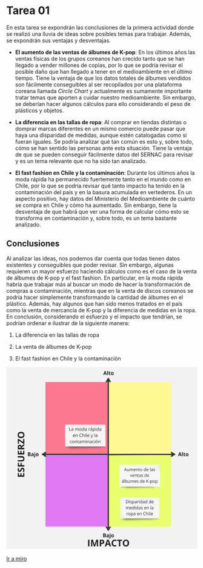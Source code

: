 # Tarea 01

En esta tarea se expondrán las conclusiones de la primera actividad donde se realizó una lluvia de ideas sobre posibles temas para trabajar. Además, se expondrán sus ventajas y desventajas.

- **El aumento de las ventas de álbumes de K-pop**: En los últimos años las ventas físicas de los grupos coreanos han crecido tanto que se han llegado a vender millones de copias, por lo que se podría revisar el posible daño que han llegado a tener en el medioambiente en el último tiempo. Tiene la ventaja de que los datos totales de álbumes vendidos son fácilmente conseguibles al ser recopilados por una plataforma coreana llamada *Circle Chart* y actualmente es sumamente importante tratar temas que aporten a cuidar nuestro medioambiente. Sin embargo, se deberían hacer algunos cálculos para ello considerando el peso de plásticos y objetos.

- **La diferencia en las tallas de ropa**: Al comprar en tiendas distintas o domprar marcas diferentes en un mismo comercio puede pasar que haya una disparidad de medidas, aunque estén catalogadas como si fueran iguales. Se podría analizar qué tan común es esto y, sobre todo, cómo se han sentido las personas ante esta situación. Tiene la ventaja de que se pueden conseguir fácilmente datos del SERNAC para revisar y es un tema relevante que no ha sido tan analizado.

- **El fast fashion en Chile y la contaminación**: Durante los últimos años la moda rápida ha permanecido fuertemente tanto en el mundo como en Chile, por lo que se podría revisar qué tanto impacto ha tenido en la contaminación del país y en la basura acumulada en vertederos. En un aspecto positivo, hay datos del Ministerio del Medioambiente de cuánto se compra en Chile y cómo ha aumentado. Sin embargo, tiene la desventaja de que habrá que ver una forma de calcular cómo esto se transforma en contaminación y, sobre todo, es un tema bastante analizado.

## Conclusiones

Al analizar las ideas, nos podemos dar cuenta que todas tienen datos existentes y conseguibles que poder revisar. Sin embargo, algunas requieren un mayor esfuerzo haciendo cálculos como es el caso de la venta de álbumes de K-pop y el fast fashion. En particular, en la moda rápida habría que trabajar más al buscar un modo de hacer la transformación de compras a contaminación, mientras que en la venta de discos coreanos se podría hacer simplemente transformando la cantidad de álbumes en el plástico. Además, hay algunos que han sido menos tratados en el país como la venta de mercancía de K-pop y la diferencia de medidas en la ropa. En conclusión, considerando el esfuerzo y el impacto que tendrían, se podrían ordenar e ilustrar de la siguiente manera:

1. La diferencia en las tallas de ropa

1. La venta de álbumes de K-pop

1. El fast fashion en Chile y la contaminación

![Lluvia de ideas ordenada en miro](lluviadeideas.jpg)

[Ir a miro](https://miro.com/app/board/uXjVKeaUNP4=/?share_link_id=528915047417)